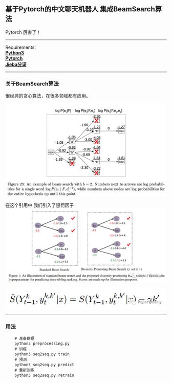 ## 基于Pytorch的中文聊天机器人 集成BeamSearch算法  

Pytorch 厉害了！    

---
Requirements:   
[**Python3**](https://www.python.org/)  
[**Pytorch**](https://github.com/pytorch/pytorch)   
[**Jieba分词**](https://github.com/fxsjy/jieba)

---

### 关于BeamSearch算法
很经典的贪心算法，在很多领域都有应用。

![](./img/beamsearch.png)


在这个引用中 我们引入了惩罚因子
![](./img/beamsearch2.jpeg)


![](./img/1.png)


---

### 用法  

        # 准备数据
        python3 preprocessing.py
        # 训练
        python3 seq2seq.py train
        # 预测
        python3 seq2seq.py predict
        # 重新训练
        python3 seq2seq.py retrain


